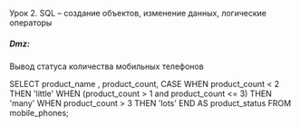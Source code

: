 Урок 2. SQL – создание объектов, изменение данных, логические операторы
##### Dmz:
Вывод статуса количества мобильных телефонов

SELECT product_name , product_count,
CASE
WHEN product_count < 2
THEN 'little'
WHEN (product_count > 1 and product_count <= 3)
THEN 'many'
WHEN product_count > 3
THEN 'lots'
END AS product_status
FROM mobile_phones;
